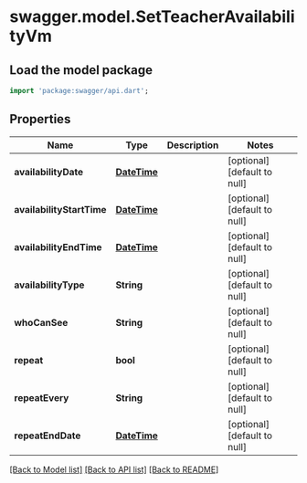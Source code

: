 # swagger.model.SetTeacherAvailabilityVm

## Load the model package
```dart
import 'package:swagger/api.dart';
```

## Properties
Name | Type | Description | Notes
------------ | ------------- | ------------- | -------------
**availabilityDate** | [**DateTime**](DateTime.md) |  | [optional] [default to null]
**availabilityStartTime** | [**DateTime**](DateTime.md) |  | [optional] [default to null]
**availabilityEndTime** | [**DateTime**](DateTime.md) |  | [optional] [default to null]
**availabilityType** | **String** |  | [optional] [default to null]
**whoCanSee** | **String** |  | [optional] [default to null]
**repeat** | **bool** |  | [optional] [default to null]
**repeatEvery** | **String** |  | [optional] [default to null]
**repeatEndDate** | [**DateTime**](DateTime.md) |  | [optional] [default to null]

[[Back to Model list]](../README.md#documentation-for-models) [[Back to API list]](../README.md#documentation-for-api-endpoints) [[Back to README]](../README.md)



